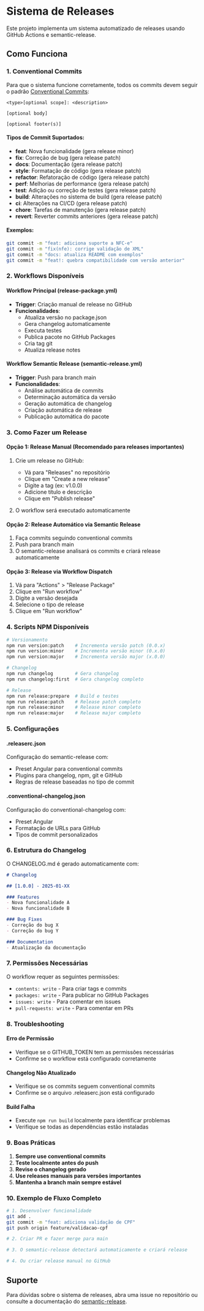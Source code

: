 # Sistema de Releases

Este projeto implementa um sistema automatizado de releases usando GitHub Actions e semantic-release.

## Como Funciona

### 1. Conventional Commits

Para que o sistema funcione corretamente, todos os commits devem seguir o padrão [Conventional Commits](https://www.conventionalcommits.org/):

```
<type>[optional scope]: <description>

[optional body]

[optional footer(s)]
```

#### Tipos de Commit Suportados:

- **feat**: Nova funcionalidade (gera release minor)
- **fix**: Correção de bug (gera release patch)
- **docs**: Documentação (gera release patch)
- **style**: Formatação de código (gera release patch)
- **refactor**: Refatoração de código (gera release patch)
- **perf**: Melhorias de performance (gera release patch)
- **test**: Adição ou correção de testes (gera release patch)
- **build**: Alterações no sistema de build (gera release patch)
- **ci**: Alterações na CI/CD (gera release patch)
- **chore**: Tarefas de manutenção (gera release patch)
- **revert**: Reverter commits anteriores (gera release patch)

#### Exemplos:

```bash
git commit -m "feat: adiciona suporte a NFC-e"
git commit -m "fix(nfe): corrige validação de XML"
git commit -m "docs: atualiza README com exemplos"
git commit -m "feat!: quebra compatibilidade com versão anterior"
```

### 2. Workflows Disponíveis

#### Workflow Principal (release-package.yml)
- **Trigger**: Criação manual de release no GitHub
- **Funcionalidades**:
  - Atualiza versão no package.json
  - Gera changelog automaticamente
  - Executa testes
  - Publica pacote no GitHub Packages
  - Cria tag git
  - Atualiza release notes

#### Workflow Semantic Release (semantic-release.yml)
- **Trigger**: Push para branch main
- **Funcionalidades**:
  - Análise automática de commits
  - Determinação automática da versão
  - Geração automática de changelog
  - Criação automática de release
  - Publicação automática do pacote

### 3. Como Fazer um Release

#### Opção 1: Release Manual (Recomendado para releases importantes)

1. Crie um release no GitHub:
   - Vá para "Releases" no repositório
   - Clique em "Create a new release"
   - Digite a tag (ex: v1.0.0)
   - Adicione título e descrição
   - Clique em "Publish release"

2. O workflow será executado automaticamente

#### Opção 2: Release Automático via Semantic Release

1. Faça commits seguindo conventional commits
2. Push para branch main
3. O semantic-release analisará os commits e criará release automaticamente

#### Opção 3: Release via Workflow Dispatch

1. Vá para "Actions" > "Release Package"
2. Clique em "Run workflow"
3. Digite a versão desejada
4. Selecione o tipo de release
5. Clique em "Run workflow"

### 4. Scripts NPM Disponíveis

```bash
# Versionamento
npm run version:patch    # Incrementa versão patch (0.0.x)
npm run version:minor    # Incrementa versão minor (0.x.0)
npm run version:major    # Incrementa versão major (x.0.0)

# Changelog
npm run changelog        # Gera changelog
npm run changelog:first  # Gera changelog completo

# Release
npm run release:prepare  # Build e testes
npm run release:patch    # Release patch completo
npm run release:minor    # Release minor completo
npm run release:major    # Release major completo
```

### 5. Configurações

#### .releaserc.json
Configuração do semantic-release com:
- Preset Angular para conventional commits
- Plugins para changelog, npm, git e GitHub
- Regras de release baseadas no tipo de commit

#### .conventional-changelog.json
Configuração do conventional-changelog com:
- Preset Angular
- Formatação de URLs para GitHub
- Tipos de commit personalizados

### 6. Estrutura do Changelog

O CHANGELOG.md é gerado automaticamente com:

```markdown
# Changelog

## [1.0.0] - 2025-01-XX

### Features
- Nova funcionalidade A
- Nova funcionalidade B

### Bug Fixes
- Correção do bug X
- Correção do bug Y

### Documentation
- Atualização da documentação
```

### 7. Permissões Necessárias

O workflow requer as seguintes permissões:
- `contents: write` - Para criar tags e commits
- `packages: write` - Para publicar no GitHub Packages
- `issues: write` - Para comentar em issues
- `pull-requests: write` - Para comentar em PRs

### 8. Troubleshooting

#### Erro de Permissão
- Verifique se o GITHUB_TOKEN tem as permissões necessárias
- Confirme se o workflow está configurado corretamente

#### Changelog Não Atualizado
- Verifique se os commits seguem conventional commits
- Confirme se o arquivo .releaserc.json está configurado

#### Build Falha
- Execute `npm run build` localmente para identificar problemas
- Verifique se todas as dependências estão instaladas

### 9. Boas Práticas

1. **Sempre use conventional commits**
2. **Teste localmente antes do push**
3. **Revise o changelog gerado**
4. **Use releases manuais para versões importantes**
5. **Mantenha a branch main sempre estável**

### 10. Exemplo de Fluxo Completo

```bash
# 1. Desenvolver funcionalidade
git add .
git commit -m "feat: adiciona validação de CPF"
git push origin feature/validacao-cpf

# 2. Criar PR e fazer merge para main

# 3. O semantic-release detectará automaticamente e criará release

# 4. Ou criar release manual no GitHub
```

## Suporte

Para dúvidas sobre o sistema de releases, abra uma issue no repositório ou consulte a documentação do [semantic-release](https://semantic-release.gitbook.io/).
